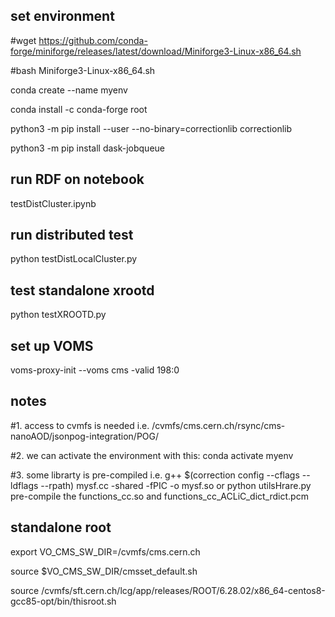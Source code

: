 ## set environment

#wget https://github.com/conda-forge/miniforge/releases/latest/download/Miniforge3-Linux-x86_64.sh

#bash Miniforge3-Linux-x86_64.sh

conda create --name myenv

conda install -c conda-forge root

python3 -m pip install --user --no-binary=correctionlib correctionlib

python3 -m pip install dask-jobqueue

## run RDF on notebook
testDistCluster.ipynb

## run distributed test
python testDistLocalCluster.py

## test standalone xrootd
python testXROOTD.py

## set up VOMS
voms-proxy-init  --voms cms -valid 198:0

## notes
#1. access to cvmfs is needed i.e. /cvmfs/cms.cern.ch/rsync/cms-nanoAOD/jsonpog-integration/POG/

#2. we can activate the environment with this: conda activate myenv

#3. some librarty is pre-compiled i.e. g++ $(correction config --cflags --ldflags --rpath) mysf.cc -shared -fPIC -o mysf.so 
or python utilsHrare.py pre-compile the functions_cc.so and functions_cc_ACLiC_dict_rdict.pcm

## standalone root
export VO_CMS_SW_DIR=/cvmfs/cms.cern.ch

source $VO_CMS_SW_DIR/cmsset_default.sh

source /cvmfs/sft.cern.ch/lcg/app/releases/ROOT/6.28.02/x86_64-centos8-gcc85-opt/bin/thisroot.sh
